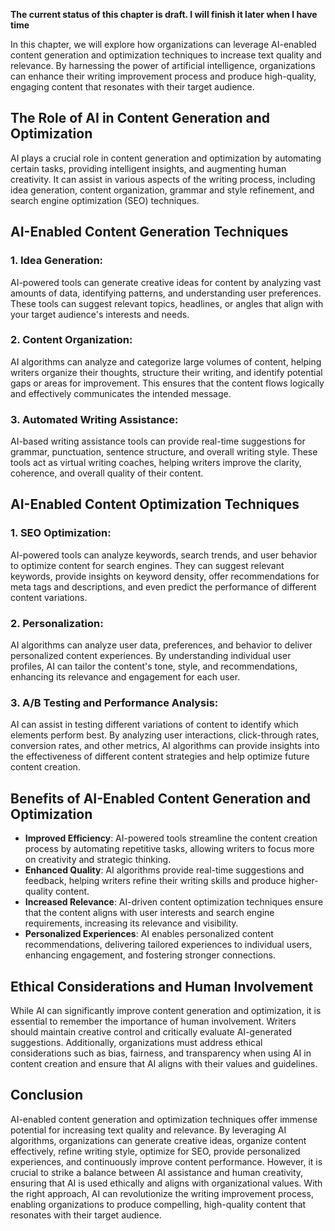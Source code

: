 **The current status of this chapter is draft. I will finish it later when I have time**

In this chapter, we will explore how organizations can leverage AI-enabled content generation and optimization techniques to increase text quality and relevance. By harnessing the power of artificial intelligence, organizations can enhance their writing improvement process and produce high-quality, engaging content that resonates with their target audience.

The Role of AI in Content Generation and Optimization
-----------------------------------------------------

AI plays a crucial role in content generation and optimization by automating certain tasks, providing intelligent insights, and augmenting human creativity. It can assist in various aspects of the writing process, including idea generation, content organization, grammar and style refinement, and search engine optimization (SEO) techniques.

AI-Enabled Content Generation Techniques
----------------------------------------

### 1. Idea Generation:

AI-powered tools can generate creative ideas for content by analyzing vast amounts of data, identifying patterns, and understanding user preferences. These tools can suggest relevant topics, headlines, or angles that align with your target audience's interests and needs.

### 2. Content Organization:

AI algorithms can analyze and categorize large volumes of content, helping writers organize their thoughts, structure their writing, and identify potential gaps or areas for improvement. This ensures that the content flows logically and effectively communicates the intended message.

### 3. Automated Writing Assistance:

AI-based writing assistance tools can provide real-time suggestions for grammar, punctuation, sentence structure, and overall writing style. These tools act as virtual writing coaches, helping writers improve the clarity, coherence, and overall quality of their content.

AI-Enabled Content Optimization Techniques
------------------------------------------

### 1. SEO Optimization:

AI-powered tools can analyze keywords, search trends, and user behavior to optimize content for search engines. They can suggest relevant keywords, provide insights on keyword density, offer recommendations for meta tags and descriptions, and even predict the performance of different content variations.

### 2. Personalization:

AI algorithms can analyze user data, preferences, and behavior to deliver personalized content experiences. By understanding individual user profiles, AI can tailor the content's tone, style, and recommendations, enhancing its relevance and engagement for each user.

### 3. A/B Testing and Performance Analysis:

AI can assist in testing different variations of content to identify which elements perform best. By analyzing user interactions, click-through rates, conversion rates, and other metrics, AI algorithms can provide insights into the effectiveness of different content strategies and help optimize future content creation.

Benefits of AI-Enabled Content Generation and Optimization
----------------------------------------------------------

* **Improved Efficiency**: AI-powered tools streamline the content creation process by automating repetitive tasks, allowing writers to focus more on creativity and strategic thinking.
* **Enhanced Quality**: AI algorithms provide real-time suggestions and feedback, helping writers refine their writing skills and produce higher-quality content.
* **Increased Relevance**: AI-driven content optimization techniques ensure that the content aligns with user interests and search engine requirements, increasing its relevance and visibility.
* **Personalized Experiences**: AI enables personalized content recommendations, delivering tailored experiences to individual users, enhancing engagement, and fostering stronger connections.

Ethical Considerations and Human Involvement
--------------------------------------------

While AI can significantly improve content generation and optimization, it is essential to remember the importance of human involvement. Writers should maintain creative control and critically evaluate AI-generated suggestions. Additionally, organizations must address ethical considerations such as bias, fairness, and transparency when using AI in content creation and ensure that AI aligns with their values and guidelines.

Conclusion
----------

AI-enabled content generation and optimization techniques offer immense potential for increasing text quality and relevance. By leveraging AI algorithms, organizations can generate creative ideas, organize content effectively, refine writing style, optimize for SEO, provide personalized experiences, and continuously improve content performance. However, it is crucial to strike a balance between AI assistance and human creativity, ensuring that AI is used ethically and aligns with organizational values. With the right approach, AI can revolutionize the writing improvement process, enabling organizations to produce compelling, high-quality content that resonates with their target audience.
